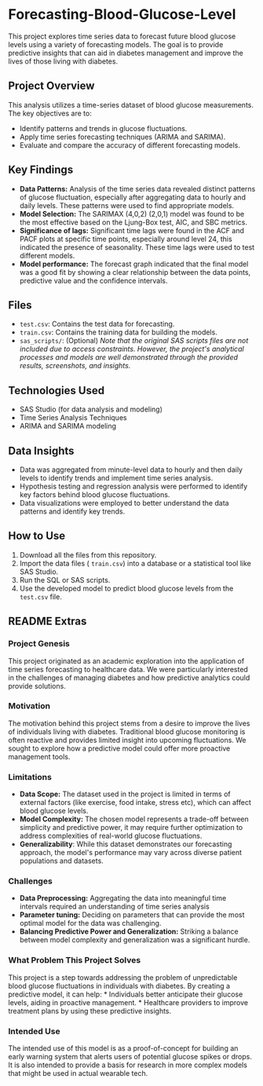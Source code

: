 # Forecasting-Blood-Glucose-Level

This project explores time series data to forecast future blood glucose levels using a variety of forecasting models. The goal is to provide predictive insights that can aid in diabetes management and improve the lives of those living with diabetes.

## Project Overview

This analysis utilizes a time-series dataset of blood glucose measurements.  The key objectives are to:
-   Identify patterns and trends in glucose fluctuations.
-   Apply time series forecasting techniques (ARIMA and SARIMA).
-   Evaluate and compare the accuracy of different forecasting models.

## Key Findings

*   **Data Patterns:** Analysis of the time series data revealed distinct patterns of glucose fluctuation, especially after aggregating data to hourly and daily levels. These patterns were used to find appropriate models.
*   **Model Selection:**  The SARIMAX (4,0,2) (2,0,1) model was found to be the most effective based on the Ljung-Box test, AIC, and SBC metrics.
*  **Significance of lags:** Significant time lags were found in the ACF and PACF plots at specific time points, especially around level 24, this indicated the presence of seasonality. These time lags were used to test different models.
*  **Model performance:** The forecast graph indicated that the final model was a good fit by showing a clear relationship between the data points, predictive value and the confidence intervals.

## Files

*   `test.csv`: Contains the test data for forecasting.
*   `train.csv`: Contains the training data for building the models.
*   `sas_scripts/`: (Optional) *Note that the original SAS scripts files are not included due to access constraints. However, the project's analytical processes and models are well demonstrated through the provided results, screenshots, and insights.*

## Technologies Used

*   SAS Studio (for data analysis and modeling)
*   Time Series Analysis Techniques
*   ARIMA and SARIMA modeling

## Data Insights
  *   Data was aggregated from minute-level data to hourly and then daily levels to identify trends and implement time series analysis.
  *   Hypothesis testing and regression analysis were performed to identify key factors behind blood glucose fluctuations.
  *   Data visualizations were employed to better understand the data patterns and identify key trends.

## How to Use

1.  Download all the files from this repository.
2.  Import the data files ( `train.csv`) into a database or a statistical tool like SAS Studio.
3.  Run the SQL or SAS scripts.
4.  Use the developed model to predict blood glucose levels from the `test.csv` file.

## README Extras

### Project Genesis

This project originated as an academic exploration into the application of time series forecasting to healthcare data.  We were particularly interested in the challenges of managing diabetes and how predictive analytics could provide solutions.

### Motivation

The motivation behind this project stems from a desire to improve the lives of individuals living with diabetes. Traditional blood glucose monitoring is often reactive and provides limited insight into upcoming fluctuations.  We sought to explore how a predictive model could offer more proactive management tools.

### Limitations

*   **Data Scope:** The dataset used in the project is limited in terms of external factors (like exercise, food intake, stress etc), which can affect blood glucose levels.
*   **Model Complexity:** The chosen model represents a trade-off between simplicity and predictive power, it may require further optimization to address complexities of real-world glucose fluctuations.
* **Generalizability**: While this dataset demonstrates our forecasting approach, the model's performance may vary across diverse patient populations and datasets.

### Challenges

*   **Data Preprocessing:**  Aggregating the data into meaningful time intervals required an understanding of time series analysis
*   **Parameter tuning:** Deciding on parameters that can provide the most optimal model for the data was challenging.
*   **Balancing Predictive Power and Generalization:** Striking a balance between model complexity and generalization was a significant hurdle.

### What Problem This Project Solves

This project is a step towards addressing the problem of unpredictable blood glucose fluctuations in individuals with diabetes. By creating a predictive model, it can help:
    *  Individuals better anticipate their glucose levels, aiding in proactive management.
    * Healthcare providers to improve treatment plans by using these predictive insights.

### Intended Use

The intended use of this model is as a proof-of-concept for building an early warning system that alerts users of potential glucose spikes or drops. It is also intended to provide a basis for research in more complex models that might be used in actual wearable tech.
